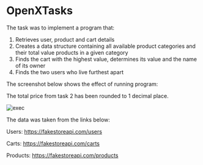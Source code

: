 # OpenXTasks
The task was to implement a program that:
1. Retrieves user, product and cart details
2. Creates a data structure containing all available product categories and their total value 
products in a given category
3. Finds the cart with the highest value, determines its value and the name of its owner
4. Finds the two users who live furthest apart

The screenshot below shows the effect of running  program:

The total price from task 2 has been rounded to 1 decimal place.

![exec](https://user-images.githubusercontent.com/59314982/231384242-797803b9-c5fe-47bf-bb58-c683c31fffab.png)

The data was taken from the links below:

Users: https://fakestoreapi.com/users

Carts: https://fakestoreapi.com/carts

Products: https://fakestoreapi.com/products
